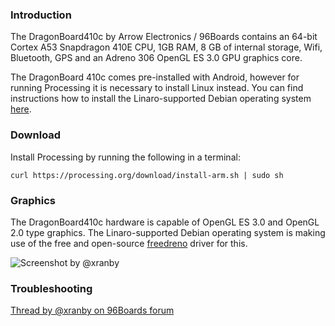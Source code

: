 ### Introduction

The DragonBoard410c by Arrow Electronics / 96Boards contains an 64-bit Cortex A53 Snapdragon 410E CPU, 1GB RAM, 8 GB of internal storage, Wifi, Bluetooth, GPS and an Adreno 306 OpenGL ES 3.0 GPU graphics core.

The DragonBoard 410c comes pre-installed with Android, however for running Processing it is necessary to install Linux instead. You can find instructions how to install the Linaro-supported Debian operating system [here](http://www.96boards.org/db410c-getting-started/Downloads/Debian.md/).

### Download

Install Processing by running the following in a terminal:

    curl https://processing.org/download/install-arm.sh | sudo sh

### Graphics

The DragonBoard410c hardware is capable of OpenGL ES 3.0 and OpenGL 2.0 type graphics. The Linaro-supported Debian operating system is making use of the free and open-source [freedreno](https://github.com/freedreno) driver for this.

![Screenshot by @xranby](http://labb.zafena.se/jogamp/aarch64/processing-3.2.3-aarch64-2016-12-12.png)

### Troubleshooting

[Thread by @xranby on 96Boards forum](https://discuss.96boards.org/t/processing-3-2-3-using-gpu-acceleration-on-dragonboard410c/1093#gsc.tab=0)